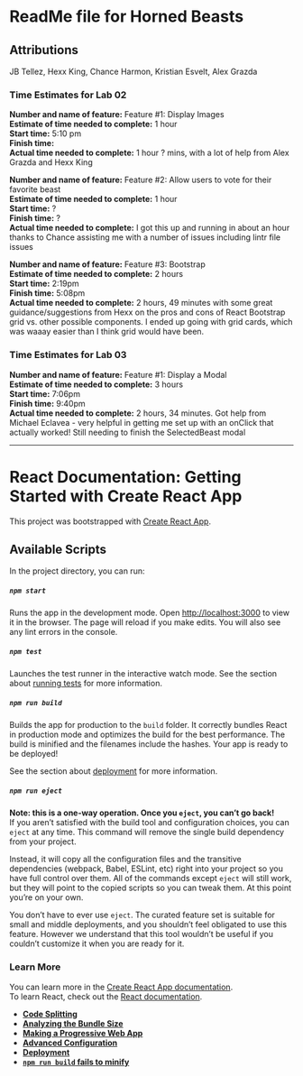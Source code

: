# ReadMe file for Horned Beasts
## Attributions
JB Tellez, Hexx King, Chance Harmon, Kristian Esvelt, Alex Grazda

### Time Estimates for Lab 02
**Number and name of feature:** Feature #1: Display Images\
**Estimate of time needed to complete:** 1 hour\
**Start time:** 5:10 pm\
**Finish time:** \
**Actual time needed to complete:** 1 hour ? mins, with a lot of help from Alex Grazda and Hexx King

**Number and name of feature:** Feature #2: Allow users to vote for their favorite beast\
**Estimate of time needed to complete:** 1 hour\
**Start time:** ?\
**Finish time:** ?\
**Actual time needed to complete:** I got this up and running in about an hour thanks to Chance assisting me with a number of issues including lintr file issues

**Number and name of feature:** Feature #3: Bootstrap\
**Estimate of time needed to complete:** 2 hours\
**Start time:** 2:19pm\
**Finish time:** 5:08pm\
**Actual time needed to complete:** 2 hours, 49 minutes with some great guidance/suggestions from Hexx on the pros and cons of React Bootstrap grid vs. other possible components. I ended up going with grid cards, which was waaay easier than I think grid would have been.

### Time Estimates for Lab 03
**Number and name of feature:** Feature #1: Display a Modal\
**Estimate of time needed to complete:** 3 hours\
**Start time:** 7:06pm\
**Finish time:** 9:40pm \
**Actual time needed to complete:** 2 hours, 34 minutes. Got help from Michael Eclavea - very helpful in getting me set up with an onClick that actually worked! Still needing to finish the SelectedBeast modal

***
# React Documentation: Getting Started with Create React App
This project was bootstrapped with [Create React App](https://github.com/facebook/create-react-app).

## Available Scripts
In the project directory, you can run:

##### `npm start`
Runs the app in the development mode. Open [http://localhost:3000](http://localhost:3000) to view it in the browser. The page will reload if you make edits. You will also see any lint errors in the console.

##### `npm test`
Launches the test runner in the interactive watch mode. See the section about [running tests](https://facebook.github.io/create-react-app/docs/running-tests) for more information.

##### `npm run build`
Builds the app for production to the `build` folder. It correctly bundles React in production mode and optimizes the build for the best performance. The build is minified and the filenames include the hashes. Your app is ready to be deployed!

See the section about [deployment](https://facebook.github.io/create-react-app/docs/deployment) for more information.

##### `npm run eject`
**Note: this is a one-way operation. Once you `eject`, you can’t go back!**\
If you aren’t satisfied with the build tool and configuration choices, you can `eject` at any time. This command will remove the single build dependency from your project.

Instead, it will copy all the configuration files and the transitive dependencies (webpack, Babel, ESLint, etc) right into your project so you have full control over them. All of the commands except `eject` will still work, but they will point to the copied scripts so you can tweak them. At this point you’re on your own.

You don’t have to ever use `eject`. The curated feature set is suitable for small and middle deployments, and you shouldn’t feel obligated to use this feature. However we understand that this tool wouldn’t be useful if you couldn’t customize it when you are ready for it.

### Learn More
You can learn more in the [Create React App documentation](https://facebook.github.io/create-react-app/docs/getting-started).\
To learn React, check out the [React documentation](https://reactjs.org/).

- [**Code Splitting**](https://facebook.github.io/create-react-app/docs/code-splitting)
- [**Analyzing the Bundle Size**](https://facebook.github.io/create-react-app/docs/analyzing-the-bundle-size)
- [**Making a Progressive Web App**](https://facebook.github.io/create-react-app/docs/making-a-progressive-web-app)
- [**Advanced Configuration**](https://facebook.github.io/create-react-app/docs/advanced-configuration)
- [**Deployment**](https://facebook.github.io/create-react-app/docs/deployment)
- [**`npm run build` fails to minify**](https://facebook.github.io/create-react-app/docs/troubleshooting#npm-run-build-fails-to-minify)
